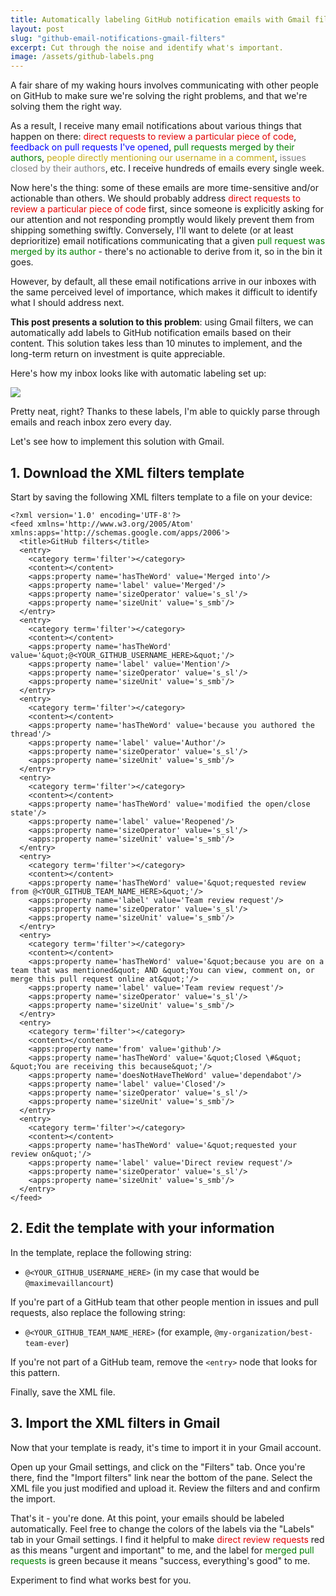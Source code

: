 ```yaml
---
title: Automatically labeling GitHub notification emails with Gmail filters
layout: post
slug: "github-email-notifications-gmail-filters"
excerpt: Cut through the noise and identify what's important.
image: /assets/github-labels.png
---
```


A fair share of my waking hours involves communicating with other people on GitHub to make sure we're solving the right problems, and that we're solving them the right way.

As a result, I receive many email notifications about various things that happen on there: <span style="color: #e30000;">direct requests to review a particular piece of code</span>, <span style="color: blue;">feedback on pull requests I've opened</span>, <span style="color: green;">pull requests merged by their authors</span>, <span style="color: #c6ad16;">people directly mentioning our username in a comment</span>, <span style="color: grey;">issues closed by their authors</span>, etc. I receive hundreds of emails every single week.

Now here's the thing: some of these emails are more time-sensitive and/or actionable than others. We should probably address <span style="color: #e30000;">direct requests to review a particular piece of code</span> first, since someone is explicitly asking for our attention and not responding promptly would likely prevent them from shipping something swiftly. Conversely, I'll want to delete (or at least deprioritize) email notifications communicating that a given <span style="color: green;">pull request was merged by its author</span> - there's no actionable to derive from it, so in the bin it goes.

However, by default, all these email notifications arrive in our inboxes with the same perceived level of importance, which makes it difficult to identify what I should address next.

**This post presents a solution to this problem**: using Gmail filters, we can automatically add labels to GitHub notification emails based on their content. This solution takes less than 10 minutes to implement, and the long-term return on investment is quite appreciable.

Here's how my inbox looks like with automatic labeling set up:

![](/assets/github-labels.png)

Pretty neat, right? Thanks to these labels, I'm able to quickly parse through emails and reach inbox zero every day.

Let's see how to implement this solution with Gmail.

## 1. Download the XML filters template

Start by saving the following XML filters template to a file on your device:

```
<?xml version='1.0' encoding='UTF-8'?>
<feed xmlns='http://www.w3.org/2005/Atom' xmlns:apps='http://schemas.google.com/apps/2006'>
  <title>GitHub filters</title>
  <entry>
    <category term='filter'></category>
    <content></content>
    <apps:property name='hasTheWord' value='Merged into'/>
    <apps:property name='label' value='Merged'/>
    <apps:property name='sizeOperator' value='s_sl'/>
    <apps:property name='sizeUnit' value='s_smb'/>
  </entry>
  <entry>
    <category term='filter'></category>
    <content></content>
    <apps:property name='hasTheWord' value='&quot;@<YOUR_GITHUB_USERNAME_HERE>&quot;'/>
    <apps:property name='label' value='Mention'/>
    <apps:property name='sizeOperator' value='s_sl'/>
    <apps:property name='sizeUnit' value='s_smb'/>
  </entry>
  <entry>
    <category term='filter'></category>
    <content></content>
    <apps:property name='hasTheWord' value='because you authored the thread'/>
    <apps:property name='label' value='Author'/>
    <apps:property name='sizeOperator' value='s_sl'/>
    <apps:property name='sizeUnit' value='s_smb'/>
  </entry>
  <entry>
    <category term='filter'></category>
    <content></content>
    <apps:property name='hasTheWord' value='modified the open/close state'/>
    <apps:property name='label' value='Reopened'/>
    <apps:property name='sizeOperator' value='s_sl'/>
    <apps:property name='sizeUnit' value='s_smb'/>
  </entry>
  <entry>
    <category term='filter'></category>
    <content></content>
    <apps:property name='hasTheWord' value='&quot;requested review from @<YOUR_GITHUB_TEAM_NAME_HERE>&quot;'/>
    <apps:property name='label' value='Team review request'/>
    <apps:property name='sizeOperator' value='s_sl'/>
    <apps:property name='sizeUnit' value='s_smb'/>
  </entry>
  <entry>
    <category term='filter'></category>
    <content></content>
    <apps:property name='hasTheWord' value='&quot;because you are on a team that was mentioned&quot; AND &quot;You can view, comment on, or merge this pull request online at&quot;'/>
    <apps:property name='label' value='Team review request'/>
    <apps:property name='sizeOperator' value='s_sl'/>
    <apps:property name='sizeUnit' value='s_smb'/>
  </entry>
  <entry>
    <category term='filter'></category>
    <content></content>
    <apps:property name='from' value='github'/>
    <apps:property name='hasTheWord' value='&quot;Closed \#&quot; &quot;You are receiving this because&quot;'/>
    <apps:property name='doesNotHaveTheWord' value='dependabot'/>
    <apps:property name='label' value='Closed'/>
    <apps:property name='sizeOperator' value='s_sl'/>
    <apps:property name='sizeUnit' value='s_smb'/>
  </entry>
  <entry>
    <category term='filter'></category>
    <content></content>
    <apps:property name='hasTheWord' value='&quot;requested your review on&quot;'/>
    <apps:property name='label' value='Direct review request'/>
    <apps:property name='sizeOperator' value='s_sl'/>
    <apps:property name='sizeUnit' value='s_smb'/>
  </entry>
</feed>
```

## 2. Edit the template with your information

In the template, replace the following string:

- `@<YOUR_GITHUB_USERNAME_HERE>` (in my case that would be `@maximevaillancourt`)

If you're part of a GitHub team that other people mention in issues and pull requests, also replace the following string:

- `@<YOUR_GITHUB_TEAM_NAME_HERE>` (for example, `@my-organization/best-team-ever`)

If you're not part of a GitHub team, remove the `<entry>` node that looks for this pattern.

Finally, save the XML file.

## 3. Import the XML filters in Gmail

Now that your template is ready, it's time to import it in your Gmail account.

Open up your Gmail settings, and click on the "Filters" tab. Once you're there, find the "Import filters" link near the bottom of the pane. Select the XML file you just modified and upload it. Review the filters and and confirm the import.

That's it - you're done. At this point, your emails should be labeled automatically. Feel free to change the colors of the labels via the "Labels" tab in your Gmail settings. I find it helpful to make <span style="color: #e30000;">direct review requests</span> red as this means "urgent and important" to me, and the label for <span style="color: green;">merged pull requests</span> is green because it means "success, everything's good" to me.

Experiment to find what works best for you.
